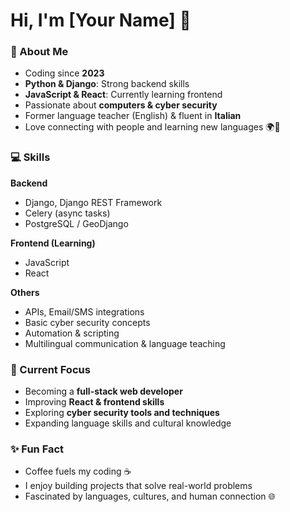 # Hi, I'm [Your Name] 👋

### 🚀 About Me
- Coding since **2023**  
- **Python & Django**: Strong backend skills  
- **JavaScript & React**: Currently learning frontend  
- Passionate about **computers & cyber security**  
- Former language teacher (English) & fluent in **Italian**  
- Love connecting with people and learning new languages 🌍💬

### 💻 Skills

**Backend**  
- Django, Django REST Framework  
- Celery (async tasks)  
- PostgreSQL / GeoDjango  

**Frontend (Learning)**  
- JavaScript  
- React  

**Others**  
- APIs, Email/SMS integrations  
- Basic cyber security concepts  
- Automation & scripting  
- Multilingual communication & language teaching

### 🎯 Current Focus
- Becoming a **full-stack web developer**  
- Improving **React & frontend skills**  
- Exploring **cyber security tools and techniques**  
- Expanding language skills and cultural knowledge

### ✨ Fun Fact
- Coffee fuels my coding ☕  
- I enjoy building projects that solve real-world problems  
- Fascinated by languages, cultures, and human connection 🌐